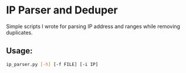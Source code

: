 # IP Parser and Deduper 
Simple scripts I wrote for parsing IP address and ranges while removing duplicates. 

## Usage: 
```bash
ip_parser.py [-h] [-f FILE] [-i IP]
```
